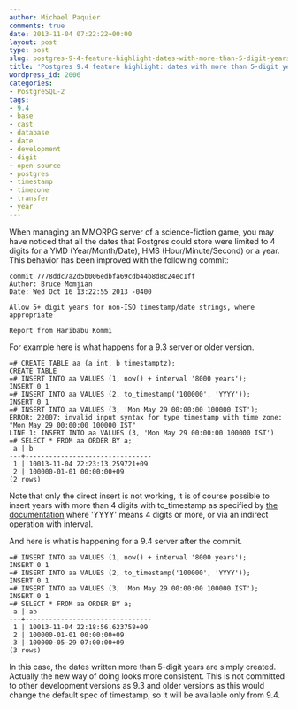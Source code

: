 ```yaml
---
author: Michael Paquier
comments: true
date: 2013-11-04 07:22:22+00:00
layout: post
type: post
slug: postgres-9-4-feature-highlight-dates-with-more-than-5-digit-years
title: 'Postgres 9.4 feature highlight: dates with more than 5-digit years'
wordpress_id: 2006
categories:
- PostgreSQL-2
tags:
- 9.4
- base
- cast
- database
- date
- development
- digit
- open source
- postgres
- timestamp
- timezone
- transfer
- year
---
```

When managing an MMORPG server of a science-fiction game, you may have noticed that all the dates that Postgres could store were limited to 4 digits for a YMD (Year/Month/Date), HMS (Hour/Minute/Second) or a year. This behavior has been improved with the following commit:

    commit 7778ddc7a2d5b006edbfa69cdb44b8d8c24ec1ff
    Author: Bruce Momjian
    Date: Wed Oct 16 13:22:55 2013 -0400
 
    Allow 5+ digit years for non-ISO timestamp/date strings, where appropriate
 
    Report from Haribabu Kommi

For example here is what happens for a 9.3 server or older version.

    =# CREATE TABLE aa (a int, b timestamptz);
    CREATE TABLE
    =# INSERT INTO aa VALUES (1, now() + interval '8000 years');
    INSERT 0 1
    =# INSERT INTO aa VALUES (2, to_timestamp('100000', 'YYYY'));
    INSERT 0 1
    =# INSERT INTO aa VALUES (3, 'Mon May 29 00:00:00 100000 IST');
    ERROR: 22007: invalid input syntax for type timestamp with time zone: "Mon May 29 00:00:00 100000 IST"
    LINE 1: INSERT INTO aa VALUES (3, 'Mon May 29 00:00:00 100000 IST')
    =# SELECT * FROM aa ORDER BY a;
     a | b
    ---+--------------------------------
     1 | 10013-11-04 22:23:13.259721+09
     2 | 100000-01-01 00:00:00+09
    (2 rows)

Note that only the direct insert is not working, it is of course possible to insert years with more than 4 digits with to\_timestamp as specified by [the documentation](http://www.postgresql.org/docs/devel/static/functions-formatting.html) where 'YYYY' means 4 digits or more, or via an indirect operation with interval.

And here is what is happening for a 9.4 server after the commit.

    =# INSERT INTO aa VALUES (1, now() + interval '8000 years');
    INSERT 0 1
    =# INSERT INTO aa VALUES (2, to_timestamp('100000', 'YYYY'));
    INSERT 0 1
    =# INSERT INTO aa VALUES (3, 'Mon May 29 00:00:00 100000 IST');
    INSERT 0 1
    =# SELECT * FROM aa ORDER BY a;
     a | ab
    ---+--------------------------------
     1 | 10013-11-04 22:18:56.623758+09
     2 | 100000-01-01 00:00:00+09
     3 | 100000-05-29 07:00:00+09
    (3 rows)

In this case, the dates written more than 5-digit years are simply created. Actually the new way of doing looks more consistent. This is not committed to other development versions as 9.3 and older versions as this would change the default spec of timestamp, so it will be available only from 9.4.
